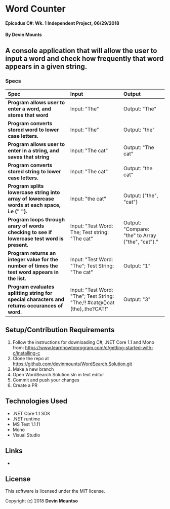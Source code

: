﻿# Word Counter

#### Epicodus C#: Wk. 1 Independent Project, 06/29/2018

#### By Devin Mounts

## A console application that will allow the user to input a word and check how frequently that word appears in a given string.

### Specs
| Spec | Input | Output |
| :-------------     | :------------- | :------------- |
| **Program allows user to enter a word, and stores that word**| Input: "The" | Output: "The" |
| **Program converts stored word to lower case letters.**| Input: "The" | Output: "the" |
| **Program allows user to enter in a string, and saves that string** | Input: "The cat" | Output: "The cat" |
| **Program converts stored string to lower case letters.**| Input: "The cat" | Output: "the cat" |
| **Program splits lowercase string into array of lowercase words at each space, i.e (" ").**| Input: "the cat" | Output: {"the", "cat"} |
| **Program loops through arary of words checking to see if lowercase test word is present.**| Input: "Test Word: The; Test string: "The cat" | Output: "Compare: "the" to Array {"the", "cat"}." |
| **Program returns an integer value for the number of times the test word appears in the list.**| Input: "Test Word: "The"; Test String: "The cat" | Output: "1" |
| **Program evaluates splitting string for special characters and returns occurances of word.**| Input: "Test Word: "The"; Test String: "The,!! #cat@()cat (the),.the?CAT!" | Output: "3" |

## Setup/Contribution Requirements

1. Follow the instructions for downloading C#, .NET Core 1.1 and Mono from: https://www.learnhowtoprogram.com/c/getting-started-with-c/installing-c
1. Clone the repo at https://github.com/devinmounts/WordSearch.Solution.git
1. Make a new branch
1. Open WordSearch.Solution.sln in text editor
1. Commit and push your changes
1. Create a PR

## Technologies Used

* .NET Core 1.1 SDK
* .NET runtime
* MS Test 1.1.11
* Mono
* Visual Studio

## Links

*

## License

This software is licensed under the MIT license.

Copyright (c) 2018 **Devin Mountso**